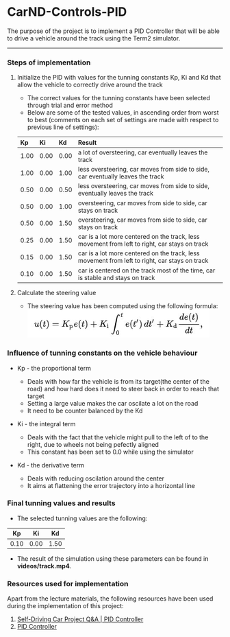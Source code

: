 # CarND-Controls-PID

The purpose of the project is to implement a PID Controller that will be able to drive a vehicle around the track using the Term2 simulator.

---

### Steps of implementation

1. Initialize the PID with values for the tunning constants Kp, Ki and Kd that allow the vehicle to correctly drive around the track
   - The correct values for the tunning constants have been selected through trial and error method
   - Below are some of the tested values, in ascending order from worst to best (comments on each set of settings are made with respect to previous line of settings):
   
   | Kp | Ki | Kd | Result |
   | -- | -- | -- | -- |
   | 1.00 | 0.00 | 0.00 | a lot of oversteering, car eventually leaves the track |
   | 1.00 | 0.00 | 1.00 | less oversteering, car moves from side to side, car eventually leaves the track |
   | 0.50 | 0.00 | 0.50 | less oversteering, car moves from side to side, eventually leaves the track |
   | 0.50 | 0.00 | 1.00 | oversteering, car moves from side to side, car stays on track |
   | 0.50 | 0.00 | 1.50 | oversteering, car moves from side to side, car stays on track |
   | 0.25 | 0.00 | 1.50 | car is a lot more centered on the track, less movement from left to right, car stays on track |
   | 0.15 | 0.00 | 1.50 | car is a lot more centered on the track, less movement from left to right, car stays on track |
   | 0.10 | 0.00 | 1.50 | car is centered on the track most of the time, car is stable and stays on track |

2. Calculate the steering value
   - The steering value has been computed using the following formula:
   ![PID mathematical formula](https://raw.githubusercontent.com/sorix6/CarND-PID-Control-Project/master/images/PID_formula.JPG)

### Influence of tunning constants on the vehicle behaviour

* Kp - the proportional term 
  - Deals with how far the vehicle is from its target(the center of the road) and how hard does it need to steer back in order to reach that target
  - Setting a large value makes the car oscilate a lot on the road
  - It need to be counter balanced by the Kd 

* Ki - the integral term
  - Deals with the fact that the vehicle might pull to the left of to the right, due to wheels not being pefectly aligned
  - This constant has been set to 0.0 while using the simulator 

* Kd - the derivative term
  - Deals with reducing oscilation around the center
  - It aims at flattening the error trajectory into a horizontal line

### Final tunning values and results

* The selected tunning values are the following:

| Kp | Ki | Kd |
| -- | -- | -- |
| 0.10 | 0.00 | 1.50 |


* The result of the simulation using these parameters can be found in **videos/track.mp4**.

### Resources used for implementation

Apart from the lecture materials, the following resources have been used during the implementation of this project:

1. [Self-Driving Car Project Q&A | PID Controller](https://www.youtube.com/watch?v=YamBuzDjrs8&feature=youtu.be)
2. [PID Controller](https://en.wikipedia.org/wiki/PID_controller)
